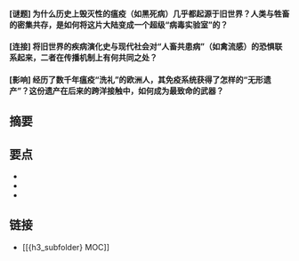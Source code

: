 #### [谜题] 为什么历史上毁灭性的瘟疫（如黑死病）几乎都起源于旧世界？人类与牲畜的密集共存，是如何将这片大陆变成一个超级“病毒实验室”的？


#### [连接] 将旧世界的疾病演化史与现代社会对“人畜共患病”（如禽流感）的恐惧联系起来，二者在传播机制上有何共同之处？


#### [影响] 经历了数千年瘟疫“洗礼”的欧洲人，其免疫系统获得了怎样的“无形遗产”？这份遗产在后来的跨洋接触中，如何成为最致命的武器？


## 摘要


## 要点

- 
- 
- 

## 链接

- [[{h3_subfolder} MOC]]
